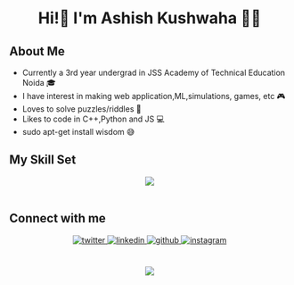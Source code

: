 # <div align="center">Hi!👋 I'm Ashish Kushwaha 👨‍💻 </div>  
  

## About Me

- Currently a 3rd year undergrad in JSS Academy of Technical Education Noida 🎓
- I have interest in making web application,ML,simulations, games, etc 🎮
- Loves to solve puzzles/riddles 💭
- Likes to code in C++,Python and JS 💻
- sudo apt-get install wisdom 😅


## My Skill Set  

<div align="center">  
    <img src="https://skillicons.dev/icons?i=js,python,cpp,html,css,react,flask,fastapi,mysql,mongodb,redis,git,docker,linux" />
<!-- <a href="https://www.w3schools.com/css/" target="_blank"><img style="margin: 10px" src="https://profilinator.rishav.dev/skills-assets/css3-original-wordmark.svg" alt="CSS3" height="50" /></a>  
<a href="https://en.wikipedia.org/wiki/HTML5" target="_blank"><img style="margin: 10px" src="https://profilinator.rishav.dev/skills-assets/html5-original-wordmark.svg" alt="HTML5" height="50" /></a>  
<a href="https://www.javascript.com/" target="_blank"><img style="margin: 10px" src="https://profilinator.rishav.dev/skills-assets/javascript-original.svg" alt="JavaScript" height="50" /></a>  
<a href="https://www.cprogramming.com/" target="_blank"><img style="margin: 10px" src="https://profilinator.rishav.dev/skills-assets/c-original.svg" alt="C" height="50" /></a>  
<a href="https://www.cplusplus.com/" target="_blank"><img style="margin: 10px" src="https://profilinator.rishav.dev/skills-assets/cplusplus-original.svg" alt="C++" height="50" /></a>  
<a href="https://www.python.org/" target="_blank"><img style="margin: 10px" src="https://profilinator.rishav.dev/skills-assets/python-original.svg" alt="Python" height="50" /></a>  
<a href="https://www.linux.org/" target="_blank"><img style="margin: 10px" src="https://profilinator.rishav.dev/skills-assets/linux-original.svg" alt="Linux" height="50" /></a>  
<a href="https://github.com/" target="_blank"><img style="margin: 10px" src="https://profilinator.rishav.dev/skills-assets/git-scm-icon.svg" alt="Git" height="50" /></a>   -->
</div>

<br/>  


## Connect with me  
<div align="center">
<a href="https://twitter.com/AshishKingdom" target="_blank">
<img src=https://img.shields.io/badge/twitter-%2300acee.svg?&style=for-the-badge&logo=twitter&logoColor=white alt=twitter style="margin-bottom: 5px;" />
</a>
<a href="https://linkedin.com/in/ashishkingdom" target="_blank">
<img src=https://img.shields.io/badge/linkedin-%231E77B5.svg?&style=for-the-badge&logo=linkedin&logoColor=white alt=linkedin style="margin-bottom: 5px;" />
</a>
<a href="https://github.com/AshishKingdom" target="_blank">
<img src=https://img.shields.io/badge/github-%2324292e.svg?&style=for-the-badge&logo=github&logoColor=white alt=github style="margin-bottom: 5px;" />
</a>
<a href="https://instagram.com/ashishkingdom_" target="_blank">
<img src=https://img.shields.io/badge/instagram-%23000000.svg?&style=for-the-badge&logo=instagram&logoColor=white alt=instagram style="margin-bottom: 5px;" />
</a>  
</div>  
  

<br/>  

<!--
## Github Stats  
<div align="center"><img src="https://github-readme-stats.vercel.app/api?username=ashishkingdom&show_icons=true&count_private=true&hide_border=true" align="center" /></div>  
-->
<br/>  

<div align="center">
<img src="https://komarev.com/ghpvc/?username=ashishkingdom&&style=flat-square" align="center" />
</div>  
  

<br/>  


<br />
